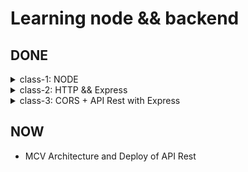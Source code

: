 # Learning node && backend

## DONE

<details>
  <summary>class-1: NODE</summary>
  <ol start="0">
    <li>
      <details>
        <summary>CommonJS and Modules && Paint with colors the terminal without dependencies</summary>
          <ul>
           <li>How to import and export commonjs files and modules</li>
           <li>How to paint with color, background color, and text changes on terminal</li>
          </ul>
      </details>
    </li>
    <li>
      <details>
        <summary>OS info</summary>
          <ul>
           <li>OS Info from <code>node:os</code> </li>
           <li>It can be access to: platform, release, architecture, cpu, free memory, total memory and more </li>
          </ul>
      </details>
    </li>
    <li>
      <details>
        <summary>FS stat: isFile, isDirectory, isSize</summary>
          <ul>
           <li>Can now if a something is a file, is directory, the size with <code>node:fs</code></li>
          </ul>
      </details>
    </li>
    <li>
      <details>
        <summary>Read a file: sync, callback, promisify</summary>
          <ul>
           <li>Can read a file sync, with callbacks and using promisify</li>
           <li>Caveat 🟨: only tested with <code>.txt</code> files</li>
          </ul>
      </details>
    </li>
    <li>
      <details>
        <summary>Read a file: IIFE, promises-then, async await (sequential), async await (parallel)</summary>
          <ul>
           <li>Can read a file sync, with IIFE, promises-then, async await (sequential), async await (parallel)</li>
           <li>Caveat 🟨: only tested with <code>.txt</code> files</li>
          </ul>
      </details>
    </li>
    <li>
      <details>
        <summary>Path, with <code>node:path</code> is possible to: </summary>
          <ul>
           <li>Know the path separator for your actual OS</li>
           <li>Get the absolute ir relative path</li>
           <li>Know if a route is relative or absolute</li>
           <li>Know the file name from a given route</li>
           <li>Know the file extention from a file</li>
           <li>Know the file plus extension from a given route</li>
          </ul>
      </details>
    </li>
    <li>
      <details>
        <summary>LS: promises, promises-then</summary>
          <ul>
           <li>This is a app that list the files from this folder in a promisify way and in a Sync way</li>
          </ul>
      </details>
    </li>
    <li>
      <details>
        <summary>Process: how to take arguments by terminal</summary>
          <ul>
           <li> The <code>process.argv</code> give you access to argumentos of entry: with this you can configure things in the command line, if you made an API and you want put configurations there passing arguments to it. This is an array</li>
           <li>With <code>process.on("exit", callback)</code>can do things when the process end, of the process, specific errors, and so son</li>
           <li>The <code>process.cwd()</code> is the Current work directory (cwd): says where which folder we are running the process, not where is the file but from which folder the command was executed to run the file </li>
           <li>The problem with <code>node</code> is it can access to <code>.env</code> variables leading acccess to too many power like deleting files, for example</li>
          </ul>
      </details>
    </li>
    <li>
      <details>
        <summary>LS advance: thenable, async await, arguments, prompt</summary>
          <ul>
           <li>More advance <code>ls</code>with a thenable, async await, arguments and prompts on terminal</li>
          </ul>
      </details>
    </li>
    <li>
      <details>
        <summary>Http server</summary>
          <ul>
           <li>Creation of a http server only with <code>node</code></li>
          </ul>
      </details>
    </li>
    <li>
      <details>
        <summary>Free port method</summary>
          <ul>
           <li>Method to get a free port if the desired is used</li>
          </ul>
      </details>
    </li>
  </ol>
  
</details>


<details>
  <summary>class-2: HTTP && Express</summary>
  <ol>
    <li>
      <details>
        <summary>HTTP Server</summary>
          <ul>
           <li>HTTP is one of many protocols that are useful to transfer some type of data. In this case HTTP means HyperText Transfer Protocol (HTTP). This is the most used on internet to transfer data, specially web pages. Examples: 
           <ul>
             <li>A user have some device (a phone) and wants to reach some content. In order to reach it the user should make a request. The request have a: 
             <ul>
               <li>
                 url (where are you making the request)
               </li>
               <li>
                 headers (aditional information about the request like tokens, type of data we are especting to receive, we can send the cookies). Those are optional
               </li>
               <li>
                 the method (the type fo request: GET —to request— or POST —to send— or others)
               </li>
               <li>
                 and sometimes we send a body (data we want to send)
               </li>
             </ul>
             </li>
             <li>
               The request reach a Server. The server will process it the request with everything sent from the user (it will go to a database, treath the data). That process will take some time (unknow time) and when this finish it will send a response to the user.
             </li>
             <li>The request and the response have different data and this is critical to understand how all of this work. Every part have to send different data</li>
             <li>The data that the response have is:
               <ul>
                 <li>statusCode (200, 404, 500, etc)</li>
                 <li>body of the response: this are actually the data that you asked</li>
                 <li>headers</li>
               </ul>
             </li>
             <li>After receiving the data, the conextion should be closed unleass some header will say that it should keep open</li>
            </ul>
           </li>
           <li>Caveats 🟨:
             <ul>
               <li>With the statusCode: in reality this is in the header but is important this to be alone because when the headers is writen first the statusCode is writen and after that the headers</li>
               <li>The HTTP protocol historically had so many security problems and therefore exist the HTTPS protocol. This can be used on localhost but is too complicated and it require a certification. Right now we are going to focus on the HTTP and the API. Another problem is having a service on HTTP on localhost that works correctly but when you deploy it you wrapp that in a service that use HTTPS, therefore interanally is HTTP but is wrapped in HTTPS so everything is encrypted and it doesn't have any problems</li>
               </ul>
             </li>
             <li>
               Status code:
               <ul>
                 <li>
                   From 100 to 199: Informational
                 </li>
                 <li>
                   From 200 to 299: Success
                 </li>
                 <li>
                   From 300 to 399: Redirection
                 </li>
                 <li>
                   From 400 to 499: Client error. The client tried: enter to a page that doesn't exist; send data in a wrong format; it doesn't have permission to access to something
                 </li>
                 <li>
                   From 500 to 599: Server error
                 </li>
                 <li>
                   Recommended source: <a href="https://developer.mozilla.org/en-US/docs/Web/HTTP/Status">https://developer.mozilla.org/en-US/docs/Web/HTTP/Status</a>
                 </li>
               </ul>
             </li>
             <li>
               Typical statusCode:
               <ul>
                 <li>
                   200: OK. This is the default, it can be omitted if everything goes okay
                 </li>
                 <li>
                   301: Moved permanently. The resource of this direction was moved to 
                 </li>
                 <li>
                   400: Bad request
                 </li>
                 <li>
                   404: Not found
                 </li>
                 <li>
                   500: Internal server error. This is a tricky one because you will not know exactly what happened
                 </li>
               </ul>
             </li>
             <li>
               Buffer data on the file <code>class-2/1.http.js</code>:
               <ul>
                 <li>
                   The "data" second argument here is a Buffer. A Buffer is a global class in nodejs that is useful to work with binary data: a when a .txt file or an image is received by nodejs is readed they binary data and is stored, temporary, in some place of the physical memory to work with them.
                 </li>
                 <li>
                   Before the read of the data nodejs doesn't know what it is: an image, a text or other, is just a binary data. The nodejs know that is an image when reach the "else" where the header is set to "Content-Type: image/<code>extension</code>". Here the codification magic happen: the browser know is an image because the Content-Type setted. 
                 </li>
                 <li>The buffers are useful to work with files, images, criptography and anything that is not plain text or jsons. Those are critical when you want to work with data transmision because how to file are readed or to received through the network</li>
               </ul>
             </li>
          </ul>
      </details>
      <li>
      <details>
        <summary>Routing</summary>
        <ul>
          <li>In commonJS you can import json data directly and use it</li>
          <li>Methods of routing:
            <ul>
              <li>GET: To get data</li>
              <li>HEAD: Is exactly the same as get but without the responding of the body. Is usually used to know if the user have permission to access to some content</li>
              <li>POST: To create data</li>
              <li>PUT: To update data, this replace the content</li>
              <li>PATCH: To modifiy partially some data</li>
              <li>DELETE: To delete data</li>
              <li>OPTIONS: This is used to know which communication are available for the target resource. This is usually the problem we have on CORS on browser. The browser make a request to a server and this server send a response with the type of comunication allowed. The OPTION return the headers CORS</li>
            </ul>
          </li>
          <li>Caveats 🟨:
            <ul>
              <li>There's some discusión about the use of POST versus PATCH. Search it</li>
            </ul>
          </li>
          <li>In this class the file api.http was used</li>
        </ul>
      </details>
      <li>
        <details>
          <summary>Express</summary>
          <ul>
            <li>When you use express it add some header call X-Powered-By with the value of "Express". This could lead to security problems because everyone can know te technology you are using and try to exploit vulnerabilities there. is recommended to disable this with «app.disable("x-powered-by")»</li>
            <li>One of the magic thing of express is the use of middleware. This can be used to extract cookies, validate if the user is logged, extract the data from json or any type of logic. Is something previous to to do before it arraive to the request. When it's done it call the «next()» method to continue. The middleware is executed between the request and the response</li>
            <li>
              Middleware: 
              <ul>
                <li>You can decide to which request the middleware will affect. For example:
                <ul>
                  <li>app.use("/pokemon/*", fn) → All the requests that start with "/pokemon/*" will be affected</li>
                <li>app.use("/", fn) → Only the request on home will be affected</li>
                <li>app.use(fn) → All the routes will be affected. This is the usual behavior</li>
                </ul>
                </li>
              </ul>
              <ul>
                <li>The middleware can be used also for specific methods: only for GET, only for POST</li>
              </ul>
              <ul>
                <li>Caveats 🟨:
                  <ul>
                    <li>You shouldn't forget the final «next()» method because if you forget it will wait infinitely for the next request</li>
                    <li>A middleware can be used at first, in between or at last. The concept of this is "be in the middle" but technically the «app.use()» can be used as a middleware anywhere. Is like a proxy, intercep the request to respond it later. A proxy and a middleware intercep a request but the final goal is different: the Proxy will have the responsibility of orchestration but the Middleware will do that and apply some logic or task into it. A Middleware could reject a request</li>
                  </ul>
                </li>
              </ul>
            </li>
            <li>On Express the method <code>app.use(express.json())</code> ccan be used to make something a json. See the file <code>class-2/3.express.js</code> on line <code>33</code> to learn it</li>
            <li>Express allow you to use the route first and the callback after</li>
            <li>In the post, everything is the same as nodejs</li>
            <li>The calls of <code>app.*</code> is dependendat on the order</li>
            <li>The API <code>app.liste</code> is the same as nodejs</li>
          </ul>
        </details>
      </li>
      </li>
    </li>
    </details>
    
<details>
  <summary>class-3: CORS + API Rest with Express</summary>
  <ol>
    <li>
    <details>
      <summary>API REST</summary>
      <ul>
        <li>
          REST mean: Representational State Transfer an Software Architecture (not a framework, not a library, not an idea, not a pattern)
        </li>
        <li>
          Was created to transfer data specially on web
        </li>
        <li>
          Was created on the 2000 year by Roy Fielding
        </li>
        <li>
          Principals features on REST:
          <ul>
            <li>
              Scalability
            </li>  
            <li>
              Simplicity
            </li>  
            <li>
              Visibility
            </li>  
            <li>
              Portability
            </li>  
            <li>
              Realiability
            </li>  
            <li>
              Easy to modify
            </li>  
          </ul>
        </li>
        <li>
          All Software Architecture should achieve a goal with some principals that can sustain over time the best possible way and simplify the creation of that piece of software. This is the goal of every Software Architecture
        </li>
        <li>
          Fundamentals on REST:
          <ul>
            <li>Resources: everything here is a resource (a user, book, some publication, an image or a collection of this resources, a list of users, books, and so on). Every resource will be identified with an URL</li>
            <li>Methods: what kind of action you want to do with the resource. This could be GET, POST, PUT, PATCH, DELETE, HEAD, CONNECT and TRACE. The most common actions made here are the "CRUD" → Create (POST), Read (GET), Update (PUT or PATCH), Delete (DELETE)</li>
            <li>Representation: This is how the resource is represented: the most common representation is JSON but is not mandatory, this could be also XML, HTML, CSV, etc. The client decide which representation be the resource, having none restriction on the format. One client can ask for a JSON while other client can ask for a XML representation</li>
            <li>Stateless: every request to the server should contain all the neccesary data to understand that request. This mean the server should not be able to remember anything about the request. For example it cannot save how many calls have been made to the server, it have to make pagination or not, that data should be always on the URL of the request. Sometimes some data can be save to help the client but in that case the REST architecture will be break. Another case is when we have some database on the backend.</li>
            <li>Unified interfaz: this is difficul to break it but it means that the interfaz between client and server should be consistent for every interaction. The URLs should always do the same, should always be called the same</li>
            <li>Separation of concepts: components of client and server should be separated. This allow the server and the client evolve independently</li>
          </ul>
        </li>
        <li>Caveat 🟨:
          <ul>
            <li>Sometimes you can make some API that is not REST, another architecture exist (like SOAP or GraphQL). Some people think that an API that return a JSON is immediately a REST API but it is not always the case</li>
            <li>Resources: sometimes you can decide to identify the resources with a path on the URL or with some queries. It will depend on the specific use case you want to achieve</li>
          </ul>
        </li>
      </ul>
    </details>
    <li>
      <details>
        <summary>Express use path-to-regex</summary>
        <ol>
          <li>Is possible to put regex in the URL but express use this library: path-to-regex, like this <code>app.get("/movies/:id", fn)</code>
          </li>
          <li>Is possible to use <code>/movies/:id/:couldBeMore/*:andAsMuchAsYouWant</code> where the <code>:id</code>, <code>:couldBeMore</code>, <code>:andAsMuchAsYouWant</code> and <code>*</code> are part of the URL separated by an slash. Is your decition using it this way or making them query params</li>
          <li>Everytime you can, use path-to-regex because make the regex by you can lead into problems</li>
          <li>To know more check the github repository of <a href="https://github.com/pillarjs/path-to-regexp">pillarjs</a> or the <a href="https://expressjs.com/en/guide/routing.html">express explanation in their documentation</a>r></li>
        </ol>
      </details>
      </li>
      <li>
        <details>
          <summary>POST, PATCH, PUT and Schema (Zod)</summary>
          <ul>
            <li>To Understand the POST: You have to work all the time in the same route, is not like you can put here `app.post("/create-movies", fn)`, this is because the Resource is defined by the URL and is the verb which decide what's going to be done there: GET, POST, other</li>
            <li>ID on Post: <code>crypto.randomUUID()</code></li>
            <li>With Zod: You can validate the data with the method "parse" or you can use "safeParse". With "safeParse" you will have a object result with data or errors. You can even use the safeParseAsync to avoid blocking the request return movieSchema.parse(objectToValidate)</li>
            <li>On the error of the validation of schema (Zod):
              <ul>You can pass here a 422 instead a 400:
                <li>
                  The 400 status code is because the client did something to lead on this error: sintaxis error, the data sent was not correct. The important thing here is: the client cannot do a new request without modifications
                </li>
                <li>Other approach is 422: the server understood the request, type of content but the sintaxis of the resource was not possible to created because some validation or instruction was not correct. The same as the previous: client will not be able to make another request is it not change something </li>
                <li>Final though, use anything you want  </li>
              </ul>
            </li>
            <li>Remember, a REST API don't save data by their own. For that, use a database </li>
            <li>Idempotence and differences between POST, PUT and PATCH:
              <ul>
                <li>Idempotence: is the property of realize an action several times and even though achieve the same result as you would  get with the first try. Pure functions are idempotent. This property talk about the inner state of something. Now the methods</li>
                <li>Purpose of POST: create a new element/resource on server
                  <ol>
                    <li>On URL: `/movies`</li>
                    <li>Idempotence: this is not idempotente because every time you call this method a new resource is created</li>
                  </ol>
                </li>
                <li>Purpose of PUT: update an existing element/resource on server o create it if it doesn't exist
                  <ol>
                    <li>On URL: `/movies/:id` → `/movies/123-456-789`</li>
                    <li>Idempotence: this is idempotente the bast majority of the time, but it could not be sometimes</li>
                  </ol>
                </li>
                <li>Purpose of PATCH: update partially an existing element/resource on server
                  <ol>
                    <li>On URL: `/movies/:id` → `/movies/123-456-789`</li>
                    <li>Idempotence: this is not idempotente ithe bast majority of the time, but it could be sometimes</li>
                  </ol>
                </li>
              </ul>
              <li>One question, is it danger to create the ID from outside? The answer: it could be but this will depend of the context of the application. For example, sometimes this ID can come from outside: the email of an user for example or other thing that will identify that person as unique in the analog world</li>
            </li>
          </ul>
        </details>
      </li>
      <li>
        <details>
            <summary>CORS: Cross Origin Resource Sharing</summary>
            <ul>
              <li>This only works on browsers not in servers. The CORS is a mechanism that restrict if a resource can be used on some origin. The browsers make the request to this resource. Here the browser on origin <code>http://localhost:8080/</code> aka <code>mywebsite.com</code> ask to <code>http://localhost:3000</code> aka <code>API.com</code> <i>Is true that <strong>mywebsite.com</strong> who is not you (of course the browser ask in this situation, if would not, it would not ask) is able to get resources from <strong>API.com</strong>?</i></li>
              <li>When this is not possible the way from the API to say <strong>no</strong> is with the <strong>lack of headers</strong></li>
              <li>This problem can only be solved in the backend: on the API, on proxy, in the router or on anything that can add the required header. Who should add that header? For now that's not important</li>
              <li>The way to to solve this in express is adding this to the routes you want to enable <code>res.header("Access-Control-Allow-Origin", "http://localhost:8080")</code>. In this case <code>http://localhost:8080</code> would be <i><strong>mywebsite.com</strong></i></li>
              <li>You can also replace the specific <code>http</code> site for this <code>*</code>, to enable all the request for anyone</li>
              <li>Here is very possible that you don't know would be the origin, it would be <code>3000</code>, <code>8080</code>, <code>4500</code>, <code>1234</code>? So, the solution for this could be:
                <ul>
                  <li>Detect the origin and decide what to do. For example, you can have a list of <code>ACCEPTED_ORIGINS</code></li>
                </ul>
                <li>
                  A caveat here 🟨: the <code>origin</code> header is not always sent by the browser. This is not send by the browser when the request is from the same origin. This mean, if I'm in the <code>http:localhost:3000</code> and I make a request to <code>http:localhost:3000</code> no <code>origin</code> header will sent
                </li>
                <li>Exist simples and complex methods with CORS:
                  <ul>
                    <li>Simples: <code>GET</code>, <code>HEAD</code> and <code>POST</code>
                    </li>
                    <li>Complex: <code>PUT</code>, <code>PATCH</code> and <code>DELETE</code>
                      <ul>
                        <li>This methods have something call <code>Preflight</code>, this mean that you need to add a call with the method <code>OPTIONS</code> in order to make them acceptable</li>
                      </ul>
                    </li>
                  </ul>
                </li>
                <li>
                  At the end the problem with <code>CORS</code> is a problem of headers. You should be able to use <code>res.header("Access-Control-Allow-Origin", origin)</code> and <code>res.header("Access-Control-Allow-Methods", "GET, POST, PUT, PATCH, DELETE")</code> to solve it in the correct place: in the middleware and/or where the request is made
                </li>
                <li>Is it possible to solve this using express or you can use a third party library call <code>cors</code>. Check the <code>app.js</code> file to check how to use it. One caveat 🟨 with that solution: it will solve adding an <code>*</code> to everything. In order to make that library behave as the native approach you have to pass it some options</li>
              </li>
            </ul>
        </details>
      </li>
    </li>
  </ol>
</details>


## NOW
- MCV Architecture and Deploy of API Rest